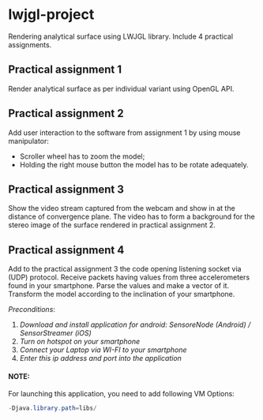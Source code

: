 # lwjgl-project
Rendering analytical surface using LWJGL library.
Include 4 practical assignments.
## Practical assignment 1
Render analytical surface as per individual variant using OpenGL API.
## Practical assignment 2
Add user interaction to the software from assignment 1 by using mouse manipulator:
- Scroller wheel has to zoom the model;
- Holding the right mouse button the model has to be rotate adequately.
## Practical assignment 3
Show the video stream captured from the webcam and show in at the distance of convergence plane. The video has to form a background for the stereo image of the surface rendered in practical assignment 2.
## Practical assignment 4
Add to the practical assignment 3 the code opening listening socket via (UDP) protocol. Receive packets having values from three accelerometers found in your smartphone. Parse the values and make a vector of it. Transform the model according to the inclination of your smartphone.

*_Preconditions_*:
1. _Download and install application for android: SensoreNode (Android) / SensorStreamer (iOS)_
2. _Turn on hotspot on your smartphone_
3. _Connect your Laptop via WI-FI to your smartphone_
4. _Enter this ip address and port into the application_
#### NOTE:
For launching this application, you need to add following VM Options:
```java
-Djava.library.path=libs/
```

